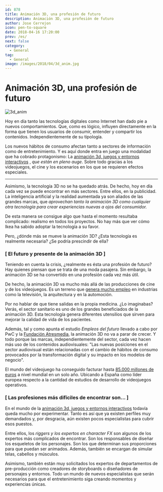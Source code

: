 ```yaml
---
id: 878
title: Animación 3D, una profesión de futuro
description: Animación 3D, una profesión de futuro
author: Jose Cerrejon
icon: pen-to-square
date: 2018-04-16 17:20:00
prev: /es/
next: false
category:
  - General
tag:
  - General
image: /images/2018/04/3d_anim.jpg
---
```


# Animación 3D, una profesión de futuro

![3d_anim](/images/2018/04/3d_anim.jpg)

Hoy en día tanto las tecnologías digitales como Internet han dado pie a nuevos comportamientos. Que, como es lógico, influyen directamente en la forma que tienen los usuarios de consumir, entender y compartir los contenidos. Independientemente de su tipología.

Los nuevos hábitos de consumo afectan tanto a sectores de información como de entretenimiento. Y es aquí donde entra en juego una modalidad que ha cobrado protagonismo: La [animación 3d, juegos y entornos interactivos](http://www.esne.es/oferta-academica/ciclos-formativos-grado-superior/animaciones-3d-juegos-y-entornos-interactivos/) , *que están en pleno auge*. Sobre todo gracias a los videojuegos, el cine y los escenarios en los que se requieren efectos especiales.



- - -
Asimismo, la tecnología 3D no se ha quedado atrás. De hecho, hoy en día cada vez se puede encontrar en más sectores. Entre ellos, en la publicidad. La inteligencia artificial y la realidad aumentada ya son aliados de las grandes marcas, que *aprovechan tanto la animación 3D como cualquier otra tecnología para crear experiencias nuevas a ojos del consumidor.*

De esta manera se consigue algo que hasta el momento resultaba complicado: realismo en todos los proyectos. No hay más que ver cómo Ikea ha sabido adoptar la tecnología a su favor.

Pero, ¿dónde más se mueve la animación 3D? ¿Esta tecnología es realmente necesaria? ¿Se podría prescindir de ella?

###  [ El futuro y presente de la animación 3D ]

Teniendo en cuenta la crisis, ¿realmente es ésta una profesión de futuro? Hay quienes piensan que se trata de una moda pasajera. Sin embargo, la animación 3D se ha convertido en una profesión cada vez más útil. 

De hecho, la animación 3D va mucho más allá de las producciones de cine y de los videojuegos. Es un terreno que [genera mucho empleo](http://www.esne.es/oferta-academica/ciclos-formativos-grado-superior/animaciones-3d-juegos-y-entornos-interactivos/) en industrias como la televisión, la arquitectura y en la automoción. 

Por no hablar de que tiene salidas en la propia medicina. ¿Lo imaginabas? Verás, el sector sanitario es uno de los grandes beneficiados de la animación 3D. Esta tecnología genera diferentes utensilios que sirven para mejorar la calidad de vida de los pacientes.

Además, tal y como apunta el estudio *Empleos del futuro* llevado a cabo por PwC y la [Fundación Atresmedia](http://fundacion.atresmedia.com/), la animación 3D no va a parar de crecer. Y todo porque las marcas, independientemente del sector, cada vez hacen más uso de los contenidos audiovisuales: "Las nuevas posiciones en el sector audiovisual están relacionadas con el cambio de hábitos de consumo provocados por la transformación digital y su impacto en los modelos de negocio".

El mundo del videojuego ha conseguido facturar hasta [85.000 millones de euros](http://www.antena3.com//noticias/) a nivel mundial en un solo año. Ubicando a España como líder europea respecto a la cantidad de estudios de desarrollo de videojuegos operativos.
###  [ Las profesiones más difíciles de encontrar son... ]

En el mundo de la [animación 3d, juegos y entornos interactivos](http://www.esne.es/) todavía queda mucho por experimentar. Tanto es así que ya existen perfiles muy demandados y, por desgracia, aún existen pocos especialistas para cubrir esos puestos.

Entre ellos, los *riggers y los expertos en character FX* son algunos de los expertos más complicados de encontrar. Son los responsables de diseñar los esqueletos de los personajes. Son los que determinan sus proporciones para que puedan ser animados. Además, también se encargan de simular telas, cabellos y músculos.

Asimismo, también están muy solicitados los expertos de departamentos de pre-producción como creadores de storyboards o diseñadores de personajes y entornos. Todo un mundo de nuevos especialistas que serán necesarios para que el entretenimiento siga creando momentos y experiencias únicas.